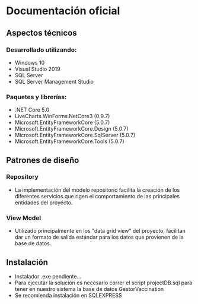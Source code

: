 # Documentación oficial
## Aspectos técnicos
### Desarrollado utilizando:

- Windows 10
- Visual Studio 2019
- SQL Server
- SQL Server Management Studio

### Paquetes y librerías:

- .NET Core 5.0
- LiveCharts.WinForms.NetCore3 (0.9.7)
- Microsoft.EntityFrameworkCore (5.0.7)
- Microsoft.EntityFrameworkCore.Design (5.0.7)
- Microsoft.EntityFrameworkCore.SqlServer (5.0.7)
- Microsoft.EntityFrameworkCore.Tools (5.0.7)

## Patrones de diseño

### **Repository**
- La implementación del modelo repositorio facilita la creación de los diferentes servicios que rigen el comportamiento de las principales entidades del proyecto.
### **View Model**
- Utilizado principalmente en los "data grid view" del proyecto, facilitan dar un formato de salida estándar para los datos que provienen de la base de datos.

## Instalación
- Instalador .exe pendiente...
- Para ejecutar la solución es necesario correr el script projectDB.sql para tener en nuestro sistema la base de datos GestorVaccination
- Se recomienda instalación en SQLEXPRESS
